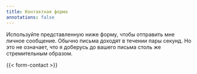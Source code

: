 ```yaml
---
title: Контактная форма
annotations: false
---
```


Используйте представленную ниже форму, чтобы отправить мне личное сообщение. Обычно письма доходят в течении пары секунд. Но это не означает, что я доберусь до вашего письма столь же стремительным образом.

{{< form-contact >}}
